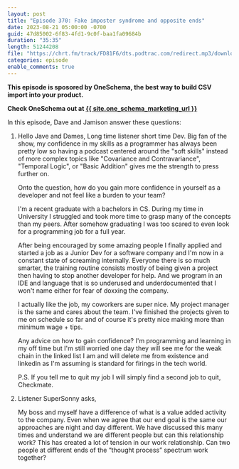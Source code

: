```yaml
---
layout: post
title: "Episode 370: Fake imposter syndrome and opposite ends"
date: 2023-08-21 05:00:00 -0700
guid: 47d85002-6f83-4fd1-9c0f-baa1fa09684b
duration: "35:35"
length: 51244208
file: "https://chrt.fm/track/FD81F6/dts.podtrac.com/redirect.mp3/download.softskills.audio/sse-370.mp3"
categories: episode
enable_comments: true
---
```


<b>This episode is sposored by OneSchema, the best way to build CSV import into your product.</b>

<b>Check OneSchema out at <a href="{{ site.one_schema_marketing_url }}">{{ site.one_schema_marketing_url }}</a></b>

In this episode, Dave and Jamison answer these questions:

1. Hello Jave and Dames, Long time listener short time Dev. Big fan of the show, my confidence in my skills as a programmer has always been pretty low so having a podcast centered around the "soft skills" instead of more complex topics like "Covariance and Contravariance", "Temporal Logic", or "Basic Addition" gives me the strength to press further on.
   
   Onto the question, how do you gain more confidence in yourself as a developer and not feel like a burden to your team?
   
   I'm a recent graduate with a bachelors in CS. During my time in University I struggled and took more time to grasp many of the concepts than my peers. After somehow graduating I was too scared to even look for a programming job for a full year.
   
   After being encouraged by some amazing people I finally applied and started a job as a Junior Dev for a software company and I'm now in a constant state of screaming internally. Everyone there is so much smarter, the training routine consists mostly of being given a project then having to stop another developer for help. And we program in an IDE and language that is so underused and underdocumented that I won't name either for fear of doxxing the company.
   
   I actually like the job, my coworkers are super nice. My project manager is the same and cares about the team. I've finished the projects given to me on schedule so far and of course it's pretty nice making more than minimum wage + tips.
   
   Any advice on how to gain confidence? I'm programming and learning in my off time but I'm still worried one day they will see me for the weak chain in the linked list I am and will delete me from existence and linkedin as I'm assuming is standard for firings in the tech world.
   
   P.S. If you tell me to quit my job I will simply find a second job to quit, Checkmate.

2. Listener SuperSonny asks,
   
   My boss and myself have a difference of what is a value added activity to the company. Even when we agree that our end goal is the same our approaches are night and day different. We have discussed this many times and understand we are different people but can this relationship work? This has created a lot of tension in our work relationship. Can two people at different ends of the “thought process” spectrum work together?
